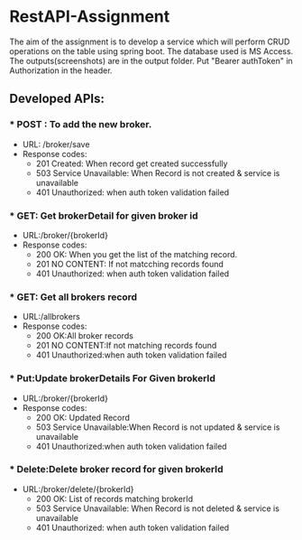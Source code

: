 # RestAPI-Assignment
The aim of the assignment is to develop a service which will perform CRUD operations on the table using spring boot. The database used is MS Access. 
The outputs(screenshots) are in the output folder. 
Put "Bearer authToken" in Authorization in the header. 
## Developed APIs:

  
### * POST : To add the new broker. 
  * URL: /broker/save
  * Response codes:
    * 201 Created: When record get created successfully
    * 503 Service Unavailable: When Record is not created & service is unavailable
    * 401 Unauthorized: when auth token validation failed

### * GET: Get brokerDetail for given broker id
  * URL:/broker/{brokerId}
  * Response codes:
    * 200 OK: When you get the list of the matching record.
    * 201 NO CONTENT: If not matcching records found
    * 401 Unauthorized: when auth token validation failed

### * GET: Get all brokers record
  * URL:/allbrokers
  * Response codes:
    * 200 OK:All broker records
    * 201 NO CONTENT:If not matching records found
    * 401 Unauthorized:when auth token validation failed

### * Put:Update brokerDetails For Given brokerId
  * URL:/broker/{brokerId}
   * Response codes:
     * 200 OK: Updated Record
     * 503 Service Unavailable:When Record is not updated & service is unavailable
     * 401 Unauthorized:when auth token validation failed

### * Delete:Delete broker record for given brokerId
  * URL:/broker/delete/{brokerId}
    * 200 OK: List of records matching brokerId
    * 503 Service Unavailable: When Record is not deleted & service is unavailable
    * 401 Unauthorized: when auth token validation failed
   
